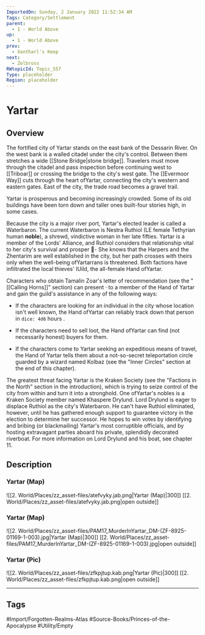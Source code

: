 ```yaml
---
ImportedOn: Sunday, 2 January 2022 11:52:34 AM
Tags: Category/Settlement
parent:
  - 1 - World Above
up:
  - 1 - World Above
prev:
  - Xantharl's Keep
next:
  - Zelbross
RWtopicId: Topic_557
Type: placeholder
Region: placeholder
---
```

# Yartar

## Overview

The fortified city of Yartar stands on the east bank of the Dessarin River. On the west bank is a walled citadel under the city's control. Between them stretches a wide [[Stone Bridge|stone bridge]]. Travelers must move through the citadel and pass inspection before continuing west to [[Triboar]] or crossing the bridge to the city's west gate. The [[Evermoor Way]] cuts through the heart ofYartar, connecting the city's western and eastern gates. East of the city, the trade road becomes a gravel trail.

Yartar is prosperous and becoming increasingly crowded. Some of its old buildings have been torn down and taller ones built-four stories high, in some cases.

Because the city is a major river port, Yartar's elected leader is called a Waterbaron. The current Waterbaron is Nestra Ruthiol (LE female Tethyrian human **noble**), a shrewd, vindictive woman in her late fifties. Yartar is a member of the Lords' Alliance, and Ruthiol considers that relationship vital to her city's survival and prosper 􀅛- She knows that the Harpers and the Zhentarim are well established in the city, but her path crosses with theirs only when the well-being ofYartarrans is threatened. Both factions have infiltrated the local thieves' IUild, the all-female Hand ofYartar.

Characters who obtain Tamalin Zoar's letter of recommendation (see the "[[Calling Horns]]" section) can present · to a member of the Hand of Yartar and gain the guild's assistance in any of the following ways:

- If the characters are looking for an individual in the city whose location isn't well known, the Hand ofYartar can reliably track down that person in `dice: 4d6` hours .

- If the characters need to sell loot, the Hand ofYartar can find (not necessarily honest) buyers for them.

- If the characters come to Yartar seeking an expeditious means of travel, the Hand of Yartar tells them about a not-so-secret teleportation circle guarded by a wizard named Kolbaz (see the "Inner Circles" section at the end of this chapter).

The greatest threat facing Yartar is the Kraken Society (see the "Factions in the North" section in the introduction), which is trying to seize control of the city from within and turn it into a stronghold. One ofYartar's nobles is a Kraken Society member named Khaspere Drylund. Lord Drylund is eager to displace Ruthiol as the city's Waterbaron. He can't have Ruthiol eliminated, however, until he has gathered enough support to guarantee victory in the election to determine her successor. He hopes to win votes by identifying and bribing (or blackmailing) Yartar's most corruptible officials, and by hosting extravagant parties aboard his private, splendidly decorated riverboat. For more information on Lord Drylund and his boat, see chapter 11.

## Description

### Yartar (Map)

![[2. World/Places/zz_asset-files/atefvyky.jab.png|Yartar (Map)|300]]
[[2. World/Places/zz_asset-files/atefvyky.jab.png|open outside]]

### Yartar (Map)

![[2. World/Places/zz_asset-files/PAM17_MurderInYartar_DM-(ZF-8925-01169-1-003).jpg|Yartar (Map)|300]]
[[2. World/Places/zz_asset-files/PAM17_MurderInYartar_DM-(ZF-8925-01169-1-003).jpg|open outside]]

### Yartar (Pic)

![[2. World/Places/zz_asset-files/zfkpjtup.kab.png|Yartar (Pic)|300]]
[[2. World/Places/zz_asset-files/zfkpjtup.kab.png|open outside]]

---
## Tags
#Import/Forgotten-Realms-Atlas #Source-Books/Princes-of-the-Apocalypse #Utility/Empty
